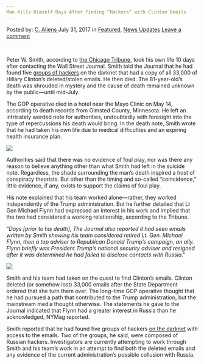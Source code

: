 ```yaml
---
Man Kills Himself Days After Finding “Hackers” with Clinton Emails
---
```

<article class="post-listing post-21664 post type-post status-publish format-standard has-post-thumbnail hentry category-deepdot-news category-news-updates tag-clinton tag-days tag-emails tag-finding tag-hackers tag-kills tag-man">
    <div class="post-inner">
        <span>Posted by: <a href="https://www.deepdotweb.com/author/caliens/" title="">C. Aliens </a></span>
    <span>July 31, 2017</span>
    <span>in <a href="https://www.deepdotweb.com/category/deepdot-news/" rel="category tag">Featured</a>, <a href="https://www.deepdotweb.com/category/news-updates/" rel="category tag">News Updates</a></span>
    <span><a href="https://www.deepdotweb.com/2017/07/31/man-kills-days-finding-hackers-clinton-emails/#respond">Leave a comment</a></span>
    </p>
    <div class="clear"></div>
    <div class="entry">
    <p>&nbsp;</p>
    <p>Peter W. Smith, according to <a href="https://www.google.com/url?sa=t&amp;source=web&amp;rct=j&amp;url=http://www.chicagotribune.com/news/local/politics/ct-peter-smith-death-met-0713-20170713-story.html&amp;ved=0ahUKEwigxdunnJDVAhVJNiYKHYyuBRkQqQIIICgBMAE&amp;usg=AFQjCNHCrIPwcUJ21UujmoGKFGzRrovaoA">the Chicago Tribune</a>, took his own life 10 days after contacting the Wall Street Journal. Smith told the Journal that he had found five <a href="https://www.deepdotweb.com/tag/hacker/">groups of hackers</a> on the darknet that had a copy of all 33,000 of Hillary Clinton&#8217;s deleted/stolen emails. He then died. The 81-year-old’s death was shrouded in mystery and the cause of death remained unknown by the public—until mid-July.</p>
    <p>The GOP operative died in a hotel near the Mayo Clinic on May 14, according to death records from Olmsted County, Minnesota. He left an intricately worded note for authorities, undoubtedly with foresight into the type of repercussions his death would bring. In the death note, Smith wrote that he had taken his own life due to medical difficulties and an expiring health insurance plan.</p>
    <p><img class="wp-image-21677" src="https://www.deepdotweb.com/wp-content/uploads/2017/07/word-image-149.jpeg" srcset="https://www.deepdotweb.com/wp-content/uploads/2017/07/word-image-149.jpeg 799w, https://www.deepdotweb.com/wp-content/uploads/2017/07/word-image-149-300x169.jpeg 300w" sizes="(max-width: 799px) 100vw, 799px" /></p>
    <p>Authorities said that there was no evidence of foul play, nor was there any reason to believe anything other than what Smith had left in the suicide note. Regardless, the shade surrounding the man&#8217;s death inspired a host of conspiracy theorists. But other than the timing and so-called “coincidence,” little evidence, if any, exists to support the claims of foul play.</p>
    <p>His note explained that his team worked alone—rather, they worked independently of the Trump administration. But he further detailed that Lt Gen Michael Flynn had expressed an interest in his work and implied that the two had considered a working relationship, according to the Tribune.</p>
    <p>“<em>Days [prior to his death], The Journal also reported it had seen emails written by Smith showing his team considered retired Lt. Gen. Michael Flynn, then a top adviser to Republican Donald Trump&#8217;s campaign, an ally. Flynn briefly was President Trump&#8217;s national security adviser and resigned after it was determined he had failed to disclose contacts with Russia</em>.”</p>
    <p><img class="wp-image-21678" src="https://www.deepdotweb.com/wp-content/uploads/2017/07/word-image-150.jpeg" srcset="https://www.deepdotweb.com/wp-content/uploads/2017/07/word-image-150.jpeg 800w, https://www.deepdotweb.com/wp-content/uploads/2017/07/word-image-150-300x169.jpeg 300w" sizes="(max-width: 800px) 100vw, 800px" /></p>
    <p>Smith and his team had taken on the quest to find Clinton’s emails. Clinton deleted (or somehow lost) 33,000 emails after the State Department ordered that she turn them over. The long-time GOP operative thought that he had pursued a path that contributed to the Trump administration, but the mainstream media thought otherwise. The statements he gave to the Journal indicated that Flynn had a greater interest in Russia than he acknowledged, NYMag reported.</p>
    <p>Smith reported that he had found five groups of hackers <a href="https://www.deepdotweb.com/tag/darknet/">on the darknet</a> with access to the emails. Two of the groups, he said, were composed of Russian hackers. Investigators are currently attempting to work through Smith and his team&#8217;s work in an attempt to find both the deleted emails and any evidence of the current administration’s possible collusion with Russia.</p>
    </div>
    <span style="display:none"><a href="https://www.deepdotweb.com/tag/clinton/" rel="tag">clinton</a> <a href="https://www.deepdotweb.com/tag/days/" rel="tag">days</a> <a href="https://www.deepdotweb.com/tag/emails/" rel="tag">emails</a> <a href="https://www.deepdotweb.com/tag/finding/" rel="tag">finding</a> <a href="https://www.deepdotweb.com/tag/hackers/" rel="tag">hackers</a> <a href="https://www.deepdotweb.com/tag/kills/" rel="tag">kills</a> <a href="https://www.deepdotweb.com/tag/man/" rel="tag">man</a></span> <span style="display:none" class="updated">2017-07-31</span>
    <div style="display:none" class="vcard author" itemprop="author" itemscope itemtype="http://schema.org/Person"><strong class="fn" itemprop="name"><a href="https://www.deepdotweb.com/author/caliens/" title="Posts by C. Aliens" rel="author">C. Aliens</a></strong></div>
    </div>
</article>

